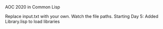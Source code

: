 AOC 2020 in Common Lisp

Replace input.txt with your own. Watch the file paths.
Starting Day 5: Added Library.lisp to load libraries
